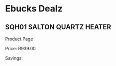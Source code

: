 
# Ebucks Dealz
## SQH01 SALTON QUARTZ HEATER
[Product Page](https://www.ebucks.com/web/shop/productSelected.do?prodId=1155315010&catId=704982758)

Price: R939.00

Savings: 


	